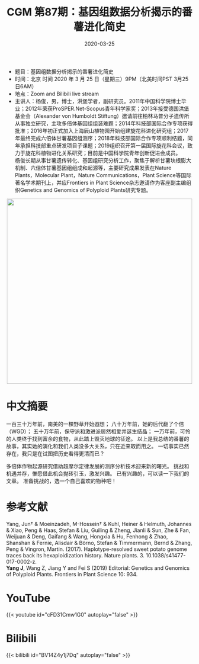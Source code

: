 ﻿---
title: "CGM 第87期：基因组数据分析揭示的番薯进化简史"
date: "2020-03-25"
categories:
  - 学术报告
tags: [Sweet potato, Genomics, Polyploidexplainable]
show_comments: true
thumbnail: "https://i.loli.net/2020/03/22/j2PZlMSgk6WnoBp.jpg"
---

- 题目：基因组数据分析揭示的番薯进化简史
- 时间：北京 时间 2020 年 3 月 25 日（星期三）9PM（北美时间PST 3月25日6AM）
- 地点：Zoom and Bilibili live stream
- 主讲人：杨俊，男，博士，洪堡学者，副研究员。2011年中国科学院博士毕业；2012年荣获ProSPER.Net-Scopus青年科学家奖；2013年接受德国洪堡基金会（Alexander von Humboldt Stiftung）邀请前往柏林马普分子遗传所从事独立研究，主攻多倍体基因组组装难题；2014年科技部国际合作专项获得批准；2016年初正式加入上海辰山植物园开始组建旋花科进化研究组；2017年最终完成六倍体甘薯基因组测序；2018年科技部国际合作专项顺利结题，同年承担科技部重点研发项目子课题；2019组织召开第一届国际旋花科会议，致力于旋花科植物进化关系研究；目前是中国科学院青年创新促进会成员。<br>
杨俊长期从事甘薯遗传转化、基因组研究分析工作，聚焦于解析甘薯块根膨大机制、六倍体甘薯基因组组成和起源等，主要研究成果发表在Nature Plants，Molecular Plant，Nature Communications，Plant Science等国际著名学术期刊上，并应Frontiers in Plant Science杂志邀请作为客座副主编组织Genetics and Genomics of Polyploid Plants研究专题。

<div align="center">
<img src="https://i.loli.net/2020/03/22/j2PZlMSgk6WnoBp.jpg" height=500>
</div>


# 中文摘要

一百三十万年前，南美的一棵野草开始遐想；
八十万年前，她的后代翻了个倍（WGD）；
五十万年前，保守派和激进派居然相爱并诞生结晶；
一万年前，可怜的人类终于找到富余的食物，从此踏上毁灭地球的征途。
以上是我总结的番薯的故事，其实她的演化和我们人类没多大关系，只在近来取而用之。
一切事实已然存在，我只是在试图把历史看得更清而已？
 
多倍体作物起源研究借助超摩尔定律发展的测序分析技术迎来新的曙光。
挑战和机遇并存，惟愿借此机会抛砖引玉，激发兴趣。
已有兴趣的，可以读一下我们的文章。
准备挑战的，选一个自己喜欢的物种吧！

# 参考文献

Yang, Jun† & Moeinzadeh, M-Hossein† & Kuhl, Heiner & Helmuth, Johannes & Xiao, Peng & Haas, Stefan & Liu, Guiling & Zheng, Jianli & Sun, Zhe & Fan, Weijuan & Deng, Gaifang & Wang, Hongxia & Hu, Fenhong & Zhao, Shanshan & Fernie, Alisdair & Börno, Stefan & Timmermann, Bernd & Zhang, Peng & Vingron, Martin. (2017). Haplotype-resolved sweet potato genome traces back its hexaploidization history. Nature plants. 3. 10.1038/s41477-017-0002-z.<br>
**Yang J**, Wang Z, Jiang Y and Fei S (2019) Editorial: Genetics and Genomics of Polyploid Plants. Frontiers in Plant Science 10: 934.


# YouTube

{{< youtube id="cFD31Cmw1G0" autoplay="false" >}}

# Bilibili

{{< bilibili id="BV14Z4y1j7Dq" autoplay="false" >}}



